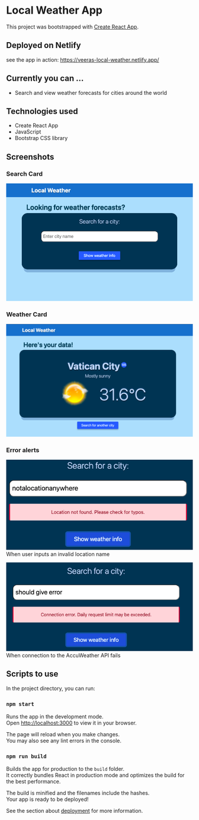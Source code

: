 # Local Weather App

This project was bootstrapped with [Create React App](https://github.com/facebook/create-react-app).

## Deployed on Netlify

see the app in action: https://veeras-local-weather.netlify.app/

## Currently you can ...

- Search and view weather forecasts for cities around the world

## Technologies used

- Create React App
- JavaScript
- Bootstrap CSS library

## Screenshots

### Search Card

![search card](./screenshots/searchCard.png)

### Weather Card

![Weather card](./screenshots/weatherCard.png)

### Error alerts

![Location error](./screenshots/LocationError.png)
When user inputs an invalid location name

![Connection error](./screenshots/ConnectionError.png)
When connection to the AccuWeather API fails

## Scripts to use

In the project directory, you can run:

### `npm start`

Runs the app in the development mode.\
Open [http://localhost:3000](http://localhost:3000) to view it in your browser.

The page will reload when you make changes.\
You may also see any lint errors in the console.

### `npm run build`

Builds the app for production to the `build` folder.\
It correctly bundles React in production mode and optimizes the build for the best performance.

The build is minified and the filenames include the hashes.\
Your app is ready to be deployed!

See the section about [deployment](https://facebook.github.io/create-react-app/docs/deployment) for more information.
